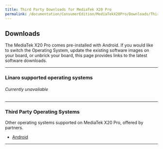 ```yaml
---
title: Third Party Downloads for MediaTek X20 Pro
permalink: /documentation/ConsumerEdition/MediaTekX20Pro/Downloads/ThirdParty/
---
```

## Downloads

The MediaTek X20 Pro comes pre-installed with Android. If you would like to switch the Operating System, update the existing software images on your board, or unbrick your board, this page provides links to the latest software downloads.

***

### Linaro supported operating systems

###### Currently unavailable

***

### Third Party Operating Systems

Other operating systems supported on MediaTek X20 Pro, offered by partners.

- [Android](AOSP/)

***
